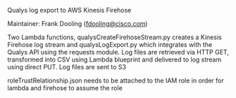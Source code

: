 Qualys log export to AWS Kinesis Firehose

Maintainer: Frank Dooling (fdooling@cisco.com)

Two Lambda functions,  qualysCreateFirehoseStream.py creates a Kinesis Firehose
log stream and qualysLogExport.py which integrates with the Qualys API using the
requests module.  Log files are retrieved via HTTP GET, transformed into
CSV using Lambda blueprint and delivered to log stream using direct PUT.
Log files are sent to S3

roleTrustRelationship.json needs to be attached to the IAM role in order 
for lambda and firehose to assume the role

